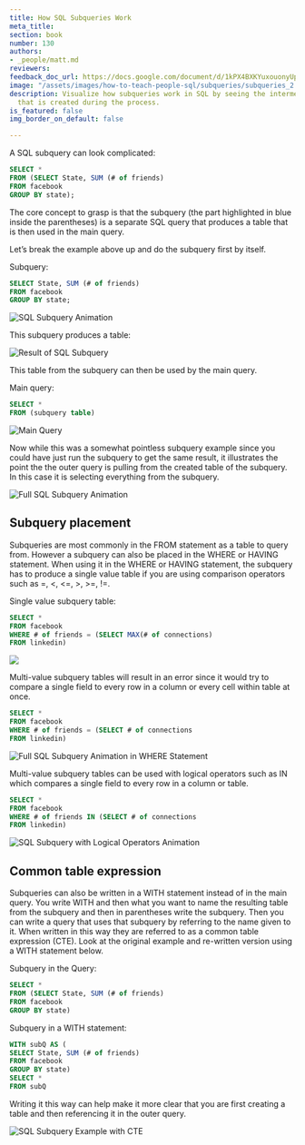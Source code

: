 ```yaml
---
title: How SQL Subqueries Work
meta_title: 
section: book
number: 130
authors:
- _people/matt.md
reviewers: 
feedback_doc_url: https://docs.google.com/document/d/1kPX4BXKYuxouonyUpYlCItWCLrtH86mfV2YHj1u0ovw/edit?usp=sharing
image: "/assets/images/how-to-teach-people-sql/subqueries/subqueries_2.png"
description: Visualize how subqueries work in SQL by seeing the intermediate table
  that is created during the process.
is_featured: false
img_border_on_default: false

---
```

A SQL subquery can look complicated:

```sql
SELECT *
FROM (SELECT State, SUM (# of friends)
FROM facebook
GROUP BY state);
```

The core concept to grasp is that the subquery (the part highlighted in blue inside the parentheses) is a separate SQL query that produces a table that is then used in the main query.

Let’s break the example above up and do the subquery first by itself.

Subquery:

```sql
SELECT State, SUM (# of friends)
FROM facebook
GROUP BY state;
```

![SQL Subquery Animation](/assets/images/how-to-teach-people-sql/subqueries/subqueries_1.gif)

This subquery produces a table:

![Result of SQL Subquery](/assets/images/how-to-teach-people-sql/subqueries/subqueries_2.png)

This table from the subquery can then be used by the main query.

Main query:

```sql
SELECT *
FROM (subquery table)
```

![Main Query](/assets/images/how-to-teach-people-sql/subqueries/subqueries_3.png)

Now while this was a somewhat pointless subquery example since you could have just run the subquery to get the same result, it illustrates the point the the outer query is pulling from the created table of the subquery. In this case it is selecting everything from the subquery.

![Full SQL Subquery Animation](/assets/images/how-to-teach-people-sql/subqueries/subqueries_4.gif)

## Subquery placement

Subqueries are most commonly in the FROM statement as a table to query from. However a subquery can also be placed in the WHERE or HAVING statement. When using it in the WHERE or HAVING statement, the subquery has to produce a single value table if you are using comparison operators such as =, <, <=, >, >=, !=.

Single value subquery table:

```sql
SELECT *
FROM facebook
WHERE # of friends = (SELECT MAX(# of connections)
FROM linkedin)
```

![](/assets/images/how-to-teach-people-sql/subqueries/subqueries_5.gif)

Multi-value subquery tables will result in an error since it would try to compare a single field to every row in a column or every cell within table at once.
```sql
SELECT *
FROM facebook
WHERE # of friends = (SELECT # of connections
FROM linkedin)
```

![Full SQL Subquery Animation in WHERE Statement](/assets/images/how-to-teach-people-sql/subqueries/subqueries_6.gif)

Multi-value subquery tables can be used with logical operators such as IN which compares a single field to every row in a column or table.

```sql
SELECT *
FROM facebook
WHERE # of friends IN (SELECT # of connections
FROM linkedin)
```

![SQL Subquery with Logical Operators Animation](/assets/images/how-to-teach-people-sql/subqueries/subqueries_7.gif)

## Common table expression

Subqueries can also be written in a WITH statement instead of in the main query. You write WITH and then what you want to name the resulting table from the subquery and then in parentheses write the subquery. Then you can write a query that uses that subquery by referring to the name given to it. When written in this way they are referred to as a common table expression (CTE). Look at the original example and re-written version using a WITH statement below.

Subquery in the Query:

```sql
SELECT *
FROM (SELECT State, SUM (# of friends)
FROM facebook
GROUP BY state)
```

Subquery in a WITH statement:

```sql
WITH subQ AS (
SELECT State, SUM (# of friends)
FROM facebook
GROUP BY state)
SELECT *
FROM subQ
```

Writing it this way can help make it more clear that you are first creating a table and then referencing it in the outer query.

![SQL Subquery Example with CTE ](/assets/images/how-to-teach-people-sql/subqueries/subqueries_8.gif)